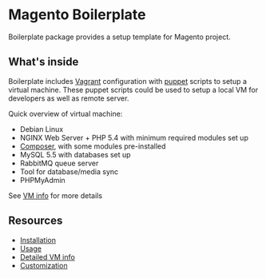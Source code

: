 Magento Boilerplate
===================

Boilerplate package provides a setup template for Magento project.

What's inside
-------------
Boilerplate includes [Vagrant](http://vagrantup.com) configuration with [puppet](http://puppetlabs.com) scripts to setup a virtual machine.
These puppet scripts could be used to setup a local VM for developers as well as remote server.

Quick overview of virtual machine:

* Debian Linux
* NGINX Web Server + PHP 5.4 with minimum required modules set up
* [Composer](http://getcomposer.org), with some modules pre-installed
* MySQL 5.5 with databases set up
* RabbitMQ queue server
* Tool for database/media sync
* PHPMyAdmin

See [VM info](https://github.com/OggettoWeb/boilerplate/wiki/Vm-info) for more details

Resources
---------

* [Installation](https://github.com/OggettoWeb/boilerplate/wiki/Installation)
* [Usage](https://github.com/OggettoWeb/boilerplate/wiki/Usage)
* [Detailed VM info](https://github.com/OggettoWeb/boilerplate/wiki/Vm-info)
* [Customization](https://github.com/OggettoWeb/boilerplate/wiki/Customization)
